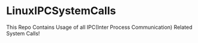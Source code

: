 # LinuxIPCSystemCalls
This Repo Contains Usage of all IPC(Inter Process Communication) Related System Calls!
